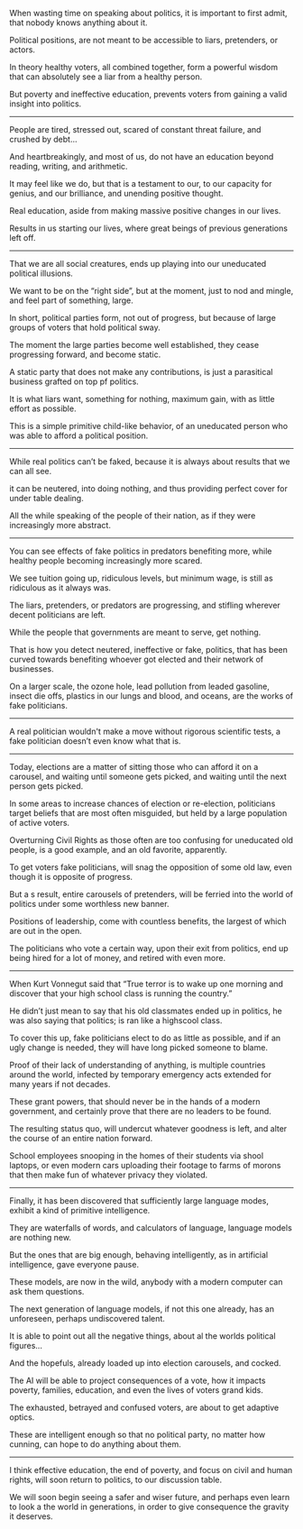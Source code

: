 When wasting time on speaking about politics,
it is important to first admit, that nobody knows anything about it.

Political positions,
are not meant to be accessible to liars, pretenders, or actors.

In theory healthy voters, all combined together,
form a powerful wisdom that can absolutely see a liar from a healthy person.

But poverty and ineffective education,
prevents voters from gaining a valid insight into politics.

---

People are tired, stressed out, scared of constant threat failure,
and crushed by debt…

And heartbreakingly,  and most of us,
do not have an education beyond reading, writing, and arithmetic.

It may feel like we do, but that is a testament to our,
to our capacity for genius, and our brilliance, and unending positive thought.

Real education,
aside from making massive positive changes in our lives.

Results in us starting our lives,
where great beings of previous generations left off.

---

That we are all social creatures,
ends up playing into our uneducated political illusions.

We want to be on the “right side”, but at the moment,
just to nod and mingle, and feel part of something, large.

In short, political parties form, not out of progress,
but because of large groups of voters that hold political sway.

The moment the large parties become well established,
they cease progressing forward, and become static.

A static party that does not make any contributions,
is just a parasitical business grafted on top pf politics.

It is what liars want, something for nothing,
maximum gain, with as little effort as possible.

This is a simple primitive child-like behavior,
of an uneducated person who was able to afford a political position.

---

While real politics can’t be faked,
because it is always about results that we can all see.

it can be neutered, into doing nothing,
and thus providing perfect cover for under table dealing.

All the while speaking of the people of their nation,
as if they were increasingly more abstract.

---

You can see effects of fake politics in predators benefiting more,
while healthy people becoming increasingly more scared.

We see tuition going up, ridiculous levels,
but minimum wage, is still as ridiculous as it always was.

The liars, pretenders, or predators are progressing,
and stifling wherever decent politicians are left.

While the people that governments are meant to serve,
get nothing.

That is how you detect neutered, ineffective or fake, politics,
that has been curved towards benefiting whoever got elected and their network of businesses.

On a larger scale, the ozone hole, lead pollution from leaded gasoline,
insect die offs, plastics in our lungs and blood, and oceans, are the works of fake politicians.

---

A real politician wouldn't make a move without rigorous scientific tests,
a fake politician doesn’t even know what that is.

---

Today, elections are a matter of sitting those who can afford it on a carousel,
and waiting until someone gets picked, and waiting until the next person gets picked.

In some areas to increase chances of election or re-election,
politicians target beliefs that are most often misguided, but held by a large population of active voters.

Overturning Civil Rights as those often are too confusing for uneducated old people,
is a good example, and an old favorite, apparently.

To get voters fake politicians, will snag the opposition of some old law,
even though it is opposite of progress.

But a s result, entire carousels of pretenders,
will be ferried into the world of politics under some worthless new banner.

Positions of leadership, come with countless benefits,
the largest of which are out in the open.

The politicians who vote a certain way,
upon their exit from politics, end up being hired for a lot of money, and retired with even more.

---

When Kurt Vonnegut said that “True terror is to wake up one morning and discover that your high school class is running the country.”

He didn’t just mean to say that his old classmates ended up in politics,
he was also saying that politics; is ran like a highscool class.

To cover this up, fake politicians elect to do as little as possible,
and if an ugly change is needed, they will have long picked someone to blame.

Proof of their lack of understanding of anything, is multiple countries around the world,
 infected by temporary emergency acts extended for many years if not decades.

These grant powers, that should never be in the hands of a modern government,
and certainly prove that there are no leaders to be found.

The resulting status quo, will undercut whatever goodness is left,
and alter the course of an entire nation forward.

School employees snooping in the homes of their students via shool laptops,
or even modern cars uploading their footage to farms of morons that then make fun of whatever privacy they violated.

---

Finally, it has been discovered that sufficiently large language modes,
exhibit a kind of primitive intelligence.

They are waterfalls of words, and calculators of language,
language models are nothing new.

But the ones that are big enough,
behaving intelligently, as in artificial intelligence, gave everyone pause.

These models, are now in the wild,
anybody with a modern computer can ask them questions.

The next generation of language models,
if not this one already, has an unforeseen, perhaps undiscovered talent.

It is able to point out all the negative things,
about al the worlds political figures…

And the hopefuls,
already loaded up into election carousels, and cocked.

The AI will be able to project consequences of a vote,
how it impacts poverty, families, education, and even the lives of voters grand kids.

The exhausted, betrayed and confused voters,
are about to get adaptive optics.

These are intelligent enough so that no political party,
no matter how cunning, can hope to do anything about them.

---

I think effective education, the end of poverty, and focus on civil and human rights,
will soon return to politics, to our discussion table.

We will soon begin seeing a safer and wiser future,
and perhaps even learn to look a the world in generations, in order to give consequence the gravity it deserves.
